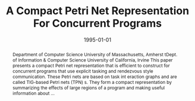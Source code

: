 ---
title: "A Compact Petri Net Representation For Concurrent Programs"
abstract: "Department of Computer Science University of Massachusetts, Amherst tDept. of Information & Computer Science University of California, Irvine This paper presents a compact Petri net representation that is efficient to construct for concurrent programs that use explicit tasking and rendezvous style communication. These Petri nets are based on task int eraction graphs and are called TIG-based Petri nets (TPN) s. They form a compact representation by summarizing the effects of large regions of a program and making useful information about …"
date: 1995-01-01
venue: "17th International Conference on Software Engineering, Seattle, Washington, USA, April 23-30, 1995, Proceedings"
paperurl: https://dl.acm.org/doi/pdf/10.1145/225014.225028
authors: "Matthew B. Dwyer, Lori A. Clarke and Kari A. Nies"
awards: ""
---